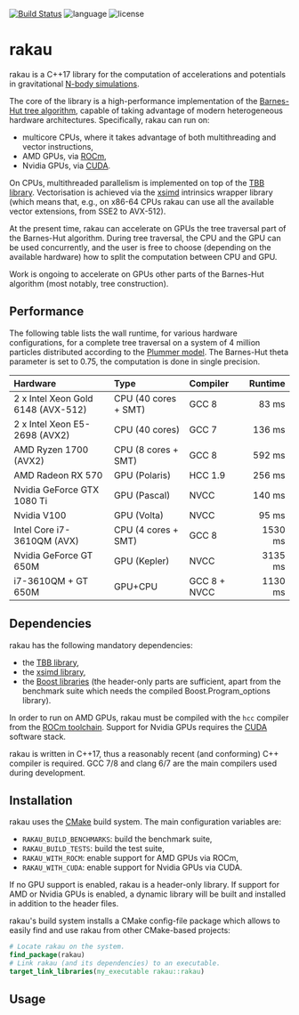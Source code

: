 [![Build Status](https://img.shields.io/travis/bluescarni/rakau/master.svg?logo=travis&style=for-the-badge)](https://travis-ci.org/bluescarni/rakau)
![language](https://img.shields.io/badge/language-C%2B%2B17-red.svg?style=for-the-badge)
![license](https://img.shields.io/badge/license-MPL2-blue.svg?style=for-the-badge)

rakau
=====

rakau is a C++17 library for the computation of accelerations and potentials in gravitational
[N-body simulations](https://en.wikipedia.org/wiki/N-body_simulation).

The core of the library is a high-performance implementation of the
[Barnes-Hut tree algorithm](https://en.wikipedia.org/wiki/Barnes%E2%80%93Hut_simulation), capable of
taking advantage of modern heterogeneous hardware architectures. Specifically, rakau can run on:

* multicore CPUs, where it takes advantage of both multithreading and vector instructions,
* AMD GPUs, via [ROCm](https://rocm.github.io/),
* Nvidia GPUs, via [CUDA](https://en.wikipedia.org/wiki/CUDA).

On CPUs, multithreaded parallelism is implemented on top of the [TBB library](https://www.threadingbuildingblocks.org/).
Vectorisation is achieved via the [xsimd](https://github.com/QuantStack/xsimd) intrinsics wrapper library
(which means that, e.g., on x86-64 CPUs rakau can use all the available vector extensions, from SSE2 to AVX-512).

At the present time, rakau can accelerate on GPUs the tree traversal part of the Barnes-Hut algorithm.
During tree traversal, the CPU and the GPU can be used concurrently, and the user is free to choose
(depending on the available hardware) how to split the computation between CPU and GPU.

Work is ongoing to accelerate on GPUs other parts of the Barnes-Hut algorithm (most notably, tree
construction).

Performance
-----------

The following table lists the wall runtime, for various hardware configurations, for a complete tree traversal
on a system of 4 million particles distributed according to the [Plummer model](https://en.wikipedia.org/wiki/Plummer_model).
The Barnes-Hut theta parameter is set to 0.75, the computation is done in single precision.

| Hardware | Type | Compiler | Runtime |
| :------- | :--- | :------- | ------: |
| 2 x Intel Xeon Gold 6148 (AVX-512) | CPU (40 cores + SMT) | GCC 8 | 83 ms |
| 2 x Intel Xeon E5-2698 (AVX2) | CPU (40 cores) | GCC 7 | 136 ms |
| AMD Ryzen 1700 (AVX2) | CPU (8 cores + SMT) | GCC 8 | 592 ms |
| AMD Radeon RX 570 | GPU (Polaris) | HCC 1.9 | 256 ms |
| Nvidia GeForce GTX 1080 Ti | GPU (Pascal) | NVCC | 140 ms |
| Nvidia V100 | GPU (Volta) | NVCC | 95 ms |
| Intel Core i7-3610QM (AVX) | CPU (4 cores + SMT) | GCC 8 | 1530 ms |
| Nvidia GeForce GT 650M | GPU (Kepler) | NVCC | 3135 ms |
| i7-3610QM + GT 650M | GPU+CPU | GCC 8 + NVCC | 1130 ms |

Dependencies
------------

rakau has the following mandatory dependencies:

* the [TBB library](https://www.threadingbuildingblocks.org/),
* the [xsimd library](https://github.com/QuantStack/xsimd),
* the [Boost libraries](https://www.boost.org) (the header-only parts are sufficient,
  apart from the benchmark suite which needs the compiled Boost.Program_options library).

In order to run on AMD GPUs, rakau must be compiled with the ``hcc`` compiler from the
[ROCm toolchain](https://rocm.github.io/). Support for Nvidia GPUs requires the
[CUDA](https://en.wikipedia.org/wiki/CUDA) software stack.

rakau is written in C++17, thus a reasonably recent (and conforming) C++ compiler is required.
GCC 7/8 and clang 6/7 are the main compilers used during development.

Installation
------------

rakau uses the [CMake](https://cmake.org/) build system. The main configuration variables
are:

* ``RAKAU_BUILD_BENCHMARKS``: build the benchmark suite,
* ``RAKAU_BUILD_TESTS``: build the test suite,
* ``RAKAU_WITH_ROCM``: enable support for AMD GPUs via ROCm,
* ``RAKAU_WITH_CUDA``: enable support for Nvidia GPUs via CUDA.

If no GPU support is enabled, rakau is a header-only library. If support
for AMD or Nvidia GPUs is enabled, a dynamic library will be built and installed
in addition to the header files.

rakau's build system installs a CMake config-file package which allows to easily
find and use rakau from other CMake-based projects:

```cmake
# Locate rakau on the system.
find_package(rakau)
# Link rakau (and its dependencies) to an executable.
target_link_libraries(my_executable rakau::rakau)
```

Usage
-----


